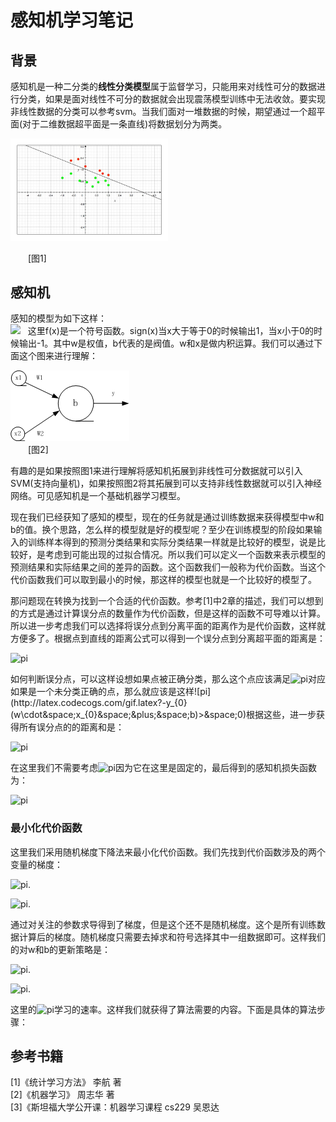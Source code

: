 # 感知机学习笔记

## 背景
感知机是一种二分类的**线性分类模型**属于监督学习，只能用来对线性可分的数据进行分类，如果是面对线性不可分的数据就会出现震荡模型训练中无法收敛。要实现非线性数据的分类可以参考svm。当我们面对一堆数据的时候，期望通过一个超平面(对于二维数据超平面是一条直线)将数据划分为两类。

<img src="https://github.com/MemoryCrash/MachineLearningPractice/blob/master/image/svmChangeKernel.jpg" width=50% height=50%/>            

&emsp;&emsp;[图1]
## 感知机

感知的模型为如下这样：    
![](http://latex.codecogs.com/gif.latex?f(x)=sign(w\cdot&space;x&plus;b))   
这里f(x)是一个符号函数。sign(x)当x大于等于0的时候输出1，当x小于0的时候输出-1。其中w是权值，b代表的是阀值。w和x是做内积运算。我们可以通过下面这个图来进行理解：

<img src="https://github.com/MemoryCrash/MachineLearningPractice/blob/master/image/perceptron.png"/>      
&emsp;&emsp;[图2]

有趣的是如果按照图1来进行理解将感知机拓展到非线性可分数据就可以引入SVM(支持向量机)，如果按照图2将其拓展到可以支持非线性数据就可以引入神经网络。可见感知机是一个基础机器学习模型。

现在我们已经获知了感知的模型，现在的任务就是通过训练数据来获得模型中w和b的值。换个思路，怎么样的模型就是好的模型呢？至少在训练模型的阶段如果输入的训练样本得到的预测分类结果和实际分类结果一样就是比较好的模型，说是比较好，是考虑到可能出现的过拟合情况。所以我们可以定义一个函数来表示模型的预测结果和实际结果之间的差异的函数。这个函数我们一般称为代价函数。当这个代价函数我们可以取到最小的时候，那这样的模型也就是一个比较好的模型了。 

那问题现在转换为找到一个合适的代价函数。参考[1]中2章的描述，我们可以想到的方式是通过计算误分点的数量作为代价函数，但是这样的函数不可导难以计算。所以进一步考虑我们可以选择将误分点到分离平面的距离作为是代价函数，这样就方便多了。根据点到直线的距离公式可以得到一个误分点到分离超平面的距离是：

![pi](http://latex.codecogs.com/gif.latex?\frac{\left&space;|&space;w\cdot&space;x_{0}&plus;b&space;\right&space;|}{\left&space;\|&space;w&space;\right&space;\|})

如何判断误分点，可以这样设想如果点被正确分类，那么这个点应该满足![pi](http://latex.codecogs.com/gif.latex?y_{0}(w\cdot&space;x_{0}&space;&plus;&space;b)>&space;0)对应如果是一个未分类正确的点，那么就应该是这样![pi](http://latex.codecogs.com/gif.latex?-y_{0}(w\cdot&space;x_{0}&space;&plus;&space;b)>&space;0)根据这些，进一步获得所有误分点的的距离和是：

![pi](http://latex.codecogs.com/gif.latex?-\frac{1}{\left&space;\|&space;w&space;\right&space;\|}\sum_{x_{i\in&space;M}}y_{i}(w\cdot&space;x_{i}&space;&plus;&space;b))

在这里我们不需要考虑![pi](http://latex.codecogs.com/gif.latex?\frac{1}{\left&space;\|&space;w&space;\right&space;\|})因为它在这里是固定的，最后得到的感知机损失函数为：

![pi](http://latex.codecogs.com/gif.latex?L(w,b)=-\sum_{x_{i}\in&space;M}y_{i}(w\cdot&space;x_{i}&plus;b))

### 最小化代价函数
这里我们采用随机梯度下降法来最小化代价函数。我们先找到代价函数涉及的两个变量的梯度：

![pi](http://latex.codecogs.com/gif.latex?\triangledown&space;_{w}L(w,b)=-\sum_{x_{i}\in&space;M}y_{i}x_{i}). 

![pi](http://latex.codecogs.com/gif.latex?\triangledown&space;_{b}L(w,b)=-\sum_{x_{i}\in&space;M}y_{i}).  

通过对关注的参数求导得到了梯度，但是这个还不是随机梯度。这个是所有训练数据计算后的梯度。随机梯度只需要去掉求和符号选择其中一组数据即可。这样我们的对w和b的更新策略是：

![pi](http://latex.codecogs.com/gif.latex?w\leftarrow&space;w-\eta&space;(-y_{i}x_{i})). 

![pi](http://latex.codecogs.com/gif.latex?b\leftarrow&space;b-\eta&space;(-y_{i})).   

这里的![pi](http://latex.codecogs.com/gif.latex?\eta)学习的速率。这样我们就获得了算法需要的内容。下面是具体的算法步骤：

## 参考书籍

[1]《统计学习方法》 李航 著   
[2]《机器学习》 周志华 著        
[3]《斯坦福大学公开课：机器学习课程 cs229 吴恩达     

